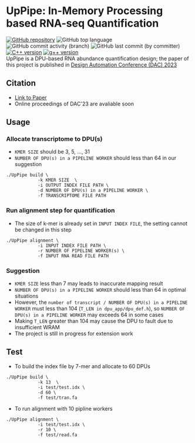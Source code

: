# UpPipe: In-Memory Processing based RNA-seq Quantification
[![GitHub repository](https://img.shields.io/badge/GitHub-chi--0828%2FUpPipe-blue.svg)](https://github.com/chi-0828/UpPipe)
![GitHub top language](https://img.shields.io/github/languages/top/chi-0828/UpPipe?color=blue&logo=Ionic&logoColor=white)
![GitHub commit activity (branch)](https://img.shields.io/github/commit-activity/w/chi-0828/UpPipe)
![GitHub last commit (by committer)](https://img.shields.io/github/last-commit/chi-0828/UpPipe)
[![C++ version](https://img.shields.io/badge/c++-14-yellow)](https://docs.npmjs.com/)
[![g++ version](https://img.shields.io/badge/gcc-8.3.0-yellow)](https://docs.npmjs.com/)
<br>
UpPipe is a DPU-based RNA abundance quantification design; the paper of this project is published in [Design Automation Conference (DAC) 2023](https://www.dac.com/)

## Citation
- [Link to Paper]()
- Online proceedings of DAC'23 are avaliable soon

## Usage
### Allocate transcriptome to DPU(s)
- `KMER SIZE` should be 3, 5, ..., 31
- `NUMBER OF DPU(s) in a PIPELINE WORKER` should less than 64 in our suggestion
```=shell
./UpPipe build \
            -k KMER SIZE  \
            -i OUTPUT INDEX FILE PATH \
            -d NUMBER OF DPU(s) in a PIPELINE WORKER \
            -f TRANSCRIPTOME FILE PATH
```
### Run alignment step for quantification
- The size of k-mer is already set in `INPUT INDEX FILE`, the setting cannot be changed in this step 
```=shell
./UpPipe alignment \
            -i INPUT INDEX FILE PATH \
            -r NUMBER OF PIPELINE WORKER(s) \
            -f INPUT RNA READ FILE PATH
```
### Suggestion
- `KMER SIZE` less than 7 may leads to inaccurate mapping result
- `NUMBER OF DPU(s) in a PIPELINE WORKER` should less than 64 in optimal situations
- However, the `number of transcript / NUMBER OF DPU(s) in a PIPELINE WORKER` must less than 104 (`T_LEN in dpu_app/dpu_def.h`), so `NUMBER OF DPU(s) in a PIPELINE WORKER` may exceeds 64 in some cases
- Making `T_LEN` greater than 104 may cause the DPU to fault due to insufficient WRAM
- The project is still in progress for extension work

## Test
- To build the index file by 7-mer and allocate to 60 DPUs
```=shell
./UpPipe build \
            -k 13  \
            -i test/test.idx \
            -d 60 \
            -f test/tran.fa
```
- To run alignment with 10 pipline workers
```=shell
./UpPipe alignment \
            -i test/test.idx \
            -r 10 \
            -f test/read.fa
```


